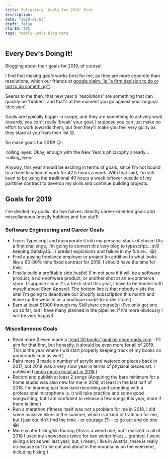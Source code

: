 ```yaml
---
title: Obligatory 'Goals for 2019' Post
description:
date: "2019-01-03"
draft: false
starID: 105
tags: Yearly Goals,Blog Meta
---
```


## Every Dev's Doing It!

Blogging about their goals for 2019, of course! 

I find that making _goals_ works best for me, as they are more concrete than resolutions, which our friends at [google claim, 'is "a firm decision to do or not to do something"'](https://www.google.com/search?q=resolution&oq=resolution). 

Seems to me then, that new year's 'resolutions' are something that can quickly be 'broken', and that's at the moment you go against your original 'decision'. 

Goals are typically bigger in scope, and they are something to actively work _towards_, you can't really 'break' your goal. I suppose you can just make no effort to work towards them, but then they'll make you feel very guilty as they stare at you from their list 😊. 

So make goals for 2019! 😉

:rolling_eyes: Okay, enough with the New Year's philosophy already...  :rolling_eyes:

Anyway, this year should be exciting in terms of goals, since I'm not bound to a fixed location of work for 42.5 hours a week. With that said, I'm still keen to be using the traditional 40 hours a week leftover outside of my parttime contract to develop my skills and continue building projects.

## Goals for 2019

I've divided my goals into two halves: directly career-oriented goals and miscellaneous (mostly hobbies and fun stuff)

### Software Engineering and Career Goals

- Learn Typescript and incorporate it into my personal stack of choice (As a first challenge, I'm going to convert this very blog to typescript... still keeping GatsbyJS... I predict explosions and failure in my future... :sob:)
- Find a paying freelance employer or project (in addition to what looks like a 60-80% time fixed contract for 2019. I should have the time for this)
- Finally build a profitable side hustle! (I'm not sure if it will be a software product, a non-software product, or another shot at an e-commerce store. I suppose since it's a fresh start this year, I have to be honest with myself about [Siren Apparel](https://sirenapparel.us). The bottom line is that nobody visits the site! I'm going to deactivate our Shopify subscription this month and leave up the website as a boutique made-to-order store.)
- Earn at least $1000 through my Skillshare course(s) (I've only got one up so far, but I have many planned in the pipeline. If it's more obviously I will be very happy!)

### Miscellaneous Goals

- Read more (I even made a ['read 30 books' goal on goodreads.com](https://www.goodreads.com/challenges/8863-2019-reading-challenge) - I'll aim for that first, but honestly, it should be even more for all of 2019. This is the year where I will start properly keeping track of my books on goodreads.com as well.)
- Paint more (I made a number of acrylic and watercolor pieces back in 2017, but 2018 was a very slow year in terms of physical pieces art. I published [much more digital art in 2018](https://instagram.com/chris_creates_art).)
- Record and publish at least 2 songs (Acquiring the bare minimum for a home studio was also new for me in 2018, at least in the last half of 2018. I'm learning just how hard recording and sounding with a professional microphone is. It will take practice and some good songwriting, but I am confident to release a few songs this year, more if there is time.)
- Run a marathon (fitness itself was not a problem for me in 2018, I did some massive hikes in the summer, which is a kind of tradition for me, but I just couldn't find the time - or courage (?) - to go out and do one 😂)
- More winter hiking/ski touring (this is a weird one, but I realized in all of 2018 I used my snowshoes twice for two winter hikes... granted, I went skiing a lot as well last year, but, I mean, I live in Austria, there is really no excuse not to be out and about in the mountains on the weekend, including hiking!)